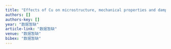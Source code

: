 ```yaml
---
title: "Effects of Cu on microstructure, mechanical properties and damping capacity of high damping Mg–1% Mn based alloy"
authors: []
authors-key: []
year: "数据暂缺"
article-link: "数据暂缺"
venue: "数据暂缺"
bibex: "数据暂缺"
---
```

